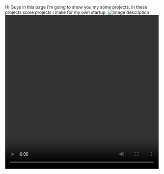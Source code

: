 Hi Guys in this page i'm going to show you my some projects. In these projects some projects i make for my own startup.
<img src="https://cdn.pixabay.com/photo/2015/04/23/22/00/tree-736885_1280.jpg" alt="Image description"/>
<video width="500px" height="500px" controls>
  <source src="https://firebasestorage.googleapis.com/v0/b/mecoo-712c0.appspot.com/o/04_10_2023_18_49_58-uploader-avc1_mp4a.mov?alt=media&token=fc05d19c-8149-416c-9eac-7d3c8b450f09" type="video/mp4">
  Your browser does not support the video tag.
</video>


